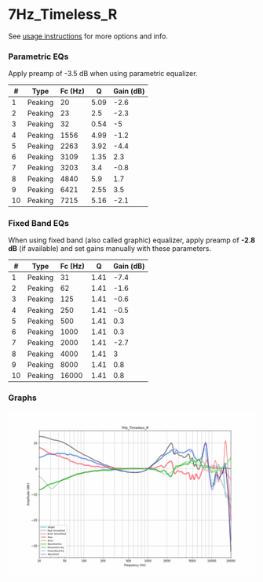 # 7Hz_Timeless_R
See [usage instructions](https://github.com/jaakkopasanen/AutoEq#usage) for more options and info.

### Parametric EQs
Apply preamp of -3.5 dB when using parametric equalizer.

|   # | Type    |   Fc (Hz) |    Q |   Gain (dB) |
|-----|---------|-----------|------|-------------|
|   1 | Peaking |        20 | 5.09 |        -2.6 |
|   2 | Peaking |        23 | 2.5  |        -2.3 |
|   3 | Peaking |        32 | 0.54 |        -5   |
|   4 | Peaking |      1556 | 4.99 |        -1.2 |
|   5 | Peaking |      2263 | 3.92 |        -4.4 |
|   6 | Peaking |      3109 | 1.35 |         2.3 |
|   7 | Peaking |      3203 | 3.4  |        -0.8 |
|   8 | Peaking |      4840 | 5.9  |         1.7 |
|   9 | Peaking |      6421 | 2.55 |         3.5 |
|  10 | Peaking |      7215 | 5.16 |        -2.1 |

### Fixed Band EQs
When using fixed band (also called graphic) equalizer, apply preamp of **-2.8 dB** (if available) and set gains manually with these parameters.

|   # | Type    |   Fc (Hz) |    Q |   Gain (dB) |
|-----|---------|-----------|------|-------------|
|   1 | Peaking |        31 | 1.41 |        -7.4 |
|   2 | Peaking |        62 | 1.41 |        -1.6 |
|   3 | Peaking |       125 | 1.41 |        -0.6 |
|   4 | Peaking |       250 | 1.41 |        -0.5 |
|   5 | Peaking |       500 | 1.41 |         0.3 |
|   6 | Peaking |      1000 | 1.41 |         0.3 |
|   7 | Peaking |      2000 | 1.41 |        -2.7 |
|   8 | Peaking |      4000 | 1.41 |         3   |
|   9 | Peaking |      8000 | 1.41 |         0.8 |
|  10 | Peaking |     16000 | 1.41 |         0.8 |

### Graphs
![](./7Hz_Timeless_R.png)
